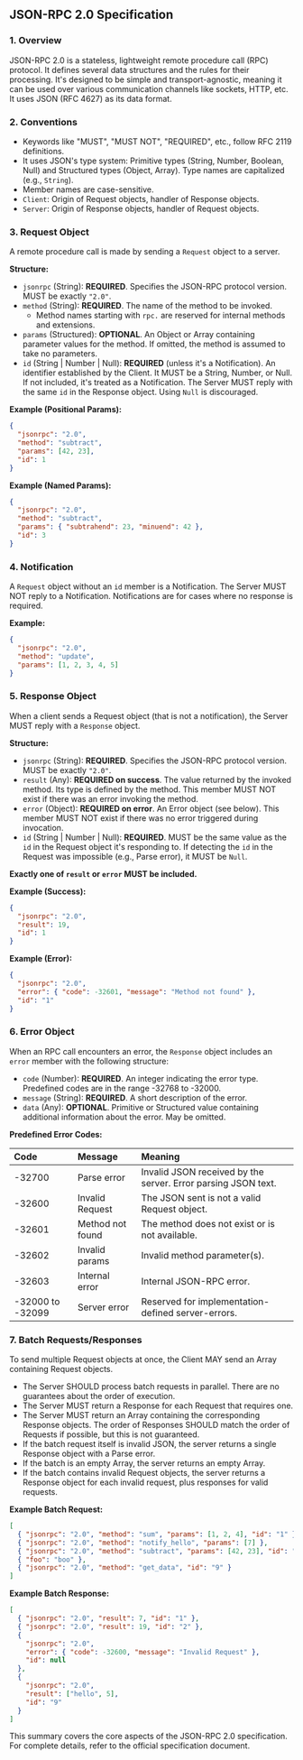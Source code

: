 ## JSON-RPC 2.0 Specification

### 1. Overview

JSON-RPC 2.0 is a stateless, lightweight remote procedure call (RPC) protocol. It defines several data structures and the rules for their processing. It's designed to be simple and transport-agnostic, meaning it can be used over various communication channels like sockets, HTTP, etc. It uses JSON (RFC 4627) as its data format.

### 2. Conventions

*   Keywords like "MUST", "MUST NOT", "REQUIRED", etc., follow RFC 2119 definitions.
*   It uses JSON's type system: Primitive types (String, Number, Boolean, Null) and Structured types (Object, Array). Type names are capitalized (e.g., `String`).
*   Member names are case-sensitive.
*   `Client`: Origin of Request objects, handler of Response objects.
*   `Server`: Origin of Response objects, handler of Request objects.

### 3. Request Object

A remote procedure call is made by sending a `Request` object to a server.

**Structure:**

*   `jsonrpc` (String): **REQUIRED**. Specifies the JSON-RPC protocol version. MUST be exactly `"2.0"`.
*   `method` (String): **REQUIRED**. The name of the method to be invoked.
    *   Method names starting with `rpc.` are reserved for internal methods and extensions.
*   `params` (Structured): **OPTIONAL**. An Object or Array containing parameter values for the method. If omitted, the method is assumed to take no parameters.
*   `id` (String | Number | Null): **REQUIRED** (unless it's a Notification). An identifier established by the Client. It MUST be a String, Number, or Null. If not included, it's treated as a Notification. The Server MUST reply with the same `id` in the Response object. Using `Null` is discouraged.

**Example (Positional Params):**

```json
{
  "jsonrpc": "2.0",
  "method": "subtract",
  "params": [42, 23],
  "id": 1
}
```

**Example (Named Params):**

```json
{
  "jsonrpc": "2.0",
  "method": "subtract",
  "params": { "subtrahend": 23, "minuend": 42 },
  "id": 3
}
```

### 4. Notification

A `Request` object without an `id` member is a Notification. The Server MUST NOT reply to a Notification. Notifications are for cases where no response is required.

**Example:**

```json
{
  "jsonrpc": "2.0",
  "method": "update",
  "params": [1, 2, 3, 4, 5]
}
```

### 5. Response Object

When a client sends a Request object (that is not a notification), the Server MUST reply with a `Response` object.

**Structure:**

*   `jsonrpc` (String): **REQUIRED**. Specifies the JSON-RPC protocol version. MUST be exactly `"2.0"`.
*   `result` (Any): **REQUIRED on success**. The value returned by the invoked method. Its type is defined by the method. This member MUST NOT exist if there was an error invoking the method.
*   `error` (Object): **REQUIRED on error**. An Error object (see below). This member MUST NOT exist if there was no error triggered during invocation.
*   `id` (String | Number | Null): **REQUIRED**. MUST be the same value as the `id` in the Request object it's responding to. If detecting the `id` in the Request was impossible (e.g., Parse error), it MUST be `Null`.

**Exactly one of `result` or `error` MUST be included.**

**Example (Success):**

```json
{
  "jsonrpc": "2.0",
  "result": 19,
  "id": 1
}
```

**Example (Error):**

```json
{
  "jsonrpc": "2.0",
  "error": { "code": -32601, "message": "Method not found" },
  "id": "1"
}
```

### 6. Error Object

When an RPC call encounters an error, the `Response` object includes an `error` member with the following structure:

*   `code` (Number): **REQUIRED**. An integer indicating the error type. Predefined codes are in the range -32768 to -32000.
*   `message` (String): **REQUIRED**. A short description of the error.
*   `data` (Any): **OPTIONAL**. Primitive or Structured value containing additional information about the error. May be omitted.

**Predefined Error Codes:**

| Code    | Message          | Meaning                                                                 |
| :------ | :--------------- | :---------------------------------------------------------------------- |
| -32700  | Parse error      | Invalid JSON received by the server. Error parsing JSON text.           |
| -32600  | Invalid Request  | The JSON sent is not a valid Request object.                            |
| -32601  | Method not found | The method does not exist or is not available.                          |
| -32602  | Invalid params   | Invalid method parameter(s).                                            |
| -32603  | Internal error   | Internal JSON-RPC error.                                                |
| -32000 to -32099 | Server error | Reserved for implementation-defined server-errors.                  |

### 7. Batch Requests/Responses

To send multiple Request objects at once, the Client MAY send an Array containing Request objects.

*   The Server SHOULD process batch requests in parallel. There are no guarantees about the order of execution.
*   The Server MUST return a Response for each Request that requires one.
*   The Server MUST return an Array containing the corresponding Response objects. The order of Responses SHOULD match the order of Requests if possible, but this is not guaranteed.
*   If the batch request itself is invalid JSON, the server returns a single Response object with a Parse error.
*   If the batch is an empty Array, the server returns an empty Array.
*   If the batch contains invalid Request objects, the server returns a Response object for each invalid request, plus responses for valid requests.

**Example Batch Request:**

```json
[
  { "jsonrpc": "2.0", "method": "sum", "params": [1, 2, 4], "id": "1" },
  { "jsonrpc": "2.0", "method": "notify_hello", "params": [7] },
  { "jsonrpc": "2.0", "method": "subtract", "params": [42, 23], "id": "2" },
  { "foo": "boo" },
  { "jsonrpc": "2.0", "method": "get_data", "id": "9" }
]
```

**Example Batch Response:**

```json
[
  { "jsonrpc": "2.0", "result": 7, "id": "1" },
  { "jsonrpc": "2.0", "result": 19, "id": "2" },
  {
    "jsonrpc": "2.0",
    "error": { "code": -32600, "message": "Invalid Request" },
    "id": null
  },
  {
    "jsonrpc": "2.0",
    "result": ["hello", 5],
    "id": "9"
  }
]
```

This summary covers the core aspects of the JSON-RPC 2.0 specification. For complete details, refer to the official specification document.
